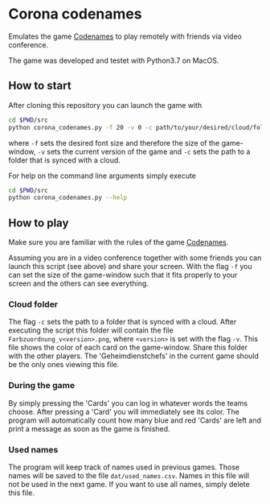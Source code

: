 # Corona codenames

Emulates the game [Codenames](https://de.wikipedia.org/wiki/Codenames) to play remotely with friends via video conference. 

The game was developed and testet with Python3.7 on MacOS. 

## How to start
After cloning this repository you can launch the game with

```bash
cd $PWD/src
python corona_codenames.py -f 20 -v 0 -c path/to/your/desired/cloud/folder
```

where `-f` sets the desired font size and therefore the size of the game-window, `-v` sets the current version of the game and `-c` sets the path to a folder that is synced with a cloud. 

For help on the command line arguments simply execute

```bash
cd $PWD/src
python corona_codenames.py --help
```

## How to play
Make sure you are familiar with the rules of the game [Codenames](https://de.wikipedia.org/wiki/Codenames). 

Assuming you are in a video conference together with some friends you can launch this script (see above) and share your screen. With the flag `-f` you can set the size of the game-window such that it fits properly to your screen and the others can see everything. 

### Cloud folder

The flag `-c` sets the path to a folder that is synced with a cloud. After executing the script this folder will contain the file `Farbzuordnung_v<version>.png`, where `<version>` is set with the flag `-v`. This file shows the color of each card on the game-window. Share this folder with the other players. The 'Geheimdienstchefs' in the current game should be the only ones viewing this file. 

### During the game

By simply pressing the 'Cards' you can log in whatever words the teams choose. After pressing a 'Card' you will immediately see its color. The program will automatically count how many blue and red 'Cards' are left and print a message as soon as the game is finished. 

### Used names
The program will keep track of names used in previous games. Those names will be saved to the file `dat/used_names.csv`. Names in this file will not be used in the next game. If you want to use all names, simply delete this file. 

